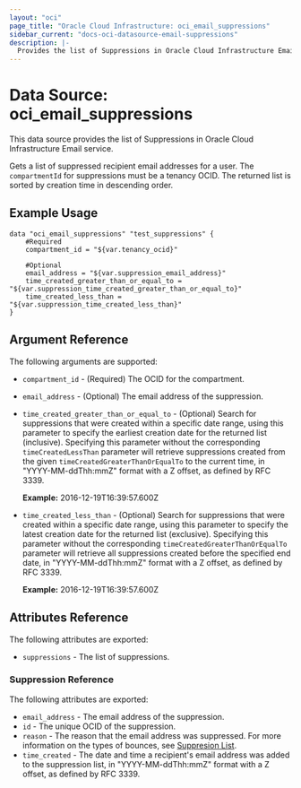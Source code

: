 ```yaml
---
layout: "oci"
page_title: "Oracle Cloud Infrastructure: oci_email_suppressions"
sidebar_current: "docs-oci-datasource-email-suppressions"
description: |-
  Provides the list of Suppressions in Oracle Cloud Infrastructure Email service
---
```


# Data Source: oci_email_suppressions
This data source provides the list of Suppressions in Oracle Cloud Infrastructure Email service.

Gets a list of suppressed recipient email addresses for a user. The
`compartmentId` for suppressions must be a tenancy OCID. The returned list
is sorted by creation time in descending order.


## Example Usage

```hcl
data "oci_email_suppressions" "test_suppressions" {
	#Required
	compartment_id = "${var.tenancy_ocid}"

	#Optional
	email_address = "${var.suppression_email_address}"
	time_created_greater_than_or_equal_to = "${var.suppression_time_created_greater_than_or_equal_to}"
	time_created_less_than = "${var.suppression_time_created_less_than}"
}
```

## Argument Reference

The following arguments are supported:

* `compartment_id` - (Required) The OCID for the compartment.
* `email_address` - (Optional) The email address of the suppression.
* `time_created_greater_than_or_equal_to` - (Optional) Search for suppressions that were created within a specific date range, using this parameter to specify the earliest creation date for the returned list (inclusive). Specifying this parameter without the corresponding `timeCreatedLessThan` parameter will retrieve suppressions created from the given `timeCreatedGreaterThanOrEqualTo` to the current time, in "YYYY-MM-ddThh:mmZ" format with a Z offset, as defined by RFC 3339.

	**Example:** 2016-12-19T16:39:57.600Z 
* `time_created_less_than` - (Optional) Search for suppressions that were created within a specific date range, using this parameter to specify the latest creation date for the returned list (exclusive). Specifying this parameter without the corresponding `timeCreatedGreaterThanOrEqualTo` parameter will retrieve all suppressions created before the specified end date, in "YYYY-MM-ddThh:mmZ" format with a Z offset, as defined by RFC 3339.

	**Example:** 2016-12-19T16:39:57.600Z 


## Attributes Reference

The following attributes are exported:

* `suppressions` - The list of suppressions.

### Suppression Reference

The following attributes are exported:

* `email_address` - The email address of the suppression.
* `id` - The unique OCID of the suppression.
* `reason` - The reason that the email address was suppressed. For more information on the types of bounces, see [Suppresion List](https://docs.cloud.oracle.com/iaas/Content/Email/Concepts/emaildeliveryoverview.htm#suppressionlist).
* `time_created` - The date and time a recipient's email address was added to the suppression list, in "YYYY-MM-ddThh:mmZ" format with a Z offset, as defined by RFC 3339. 

